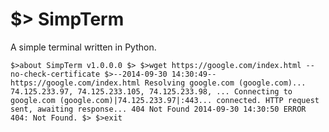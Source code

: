 $> SimpTerm
========

A simple terminal written in Python.

``
$>about
SimpTerm v1.0.0.0
$>
$>wget https://google.com/index.html --no-check-certificate
$>--2014-09-30 14:30:49--  https://google.com/index.html
Resolving google.com (google.com)... 74.125.233.97, 74.125.233.105, 74.125.233.98, ...
Connecting to google.com (google.com)|74.125.233.97|:443... connected.
HTTP request sent, awaiting response... 404 Not Found
2014-09-30 14:30:50 ERROR 404: Not Found.
$>
$>exit
``
